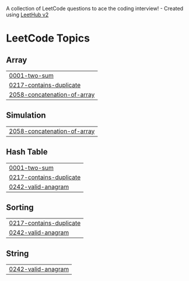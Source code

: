 A collection of LeetCode questions to ace the coding interview! - Created using [LeetHub v2](https://github.com/arunbhardwaj/LeetHub-2.0)
<!---LeetCode Topics Start-->
# LeetCode Topics
## Array
|  |
| ------- |
| [0001-two-sum](https://github.com/Trinav2001/leetcode/tree/master/0001-two-sum) |
| [0217-contains-duplicate](https://github.com/Trinav2001/leetcode/tree/master/0217-contains-duplicate) |
| [2058-concatenation-of-array](https://github.com/Trinav2001/leetcode/tree/master/2058-concatenation-of-array) |
## Simulation
|  |
| ------- |
| [2058-concatenation-of-array](https://github.com/Trinav2001/leetcode/tree/master/2058-concatenation-of-array) |
## Hash Table
|  |
| ------- |
| [0001-two-sum](https://github.com/Trinav2001/leetcode/tree/master/0001-two-sum) |
| [0217-contains-duplicate](https://github.com/Trinav2001/leetcode/tree/master/0217-contains-duplicate) |
| [0242-valid-anagram](https://github.com/Trinav2001/leetcode/tree/master/0242-valid-anagram) |
## Sorting
|  |
| ------- |
| [0217-contains-duplicate](https://github.com/Trinav2001/leetcode/tree/master/0217-contains-duplicate) |
| [0242-valid-anagram](https://github.com/Trinav2001/leetcode/tree/master/0242-valid-anagram) |
## String
|  |
| ------- |
| [0242-valid-anagram](https://github.com/Trinav2001/leetcode/tree/master/0242-valid-anagram) |
<!---LeetCode Topics End-->
